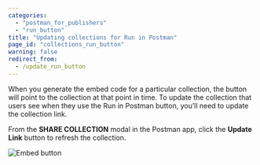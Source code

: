 ```yaml
---
categories:
  - "postman_for_publishers"
  - "run_button"
title: "Updating collections for Run in Postman"
page_id: "collections_run_button"
warning: false
redirect_from:
  - /update_run_button
---
```


When you generate the embed code for a particular collection, the button will point to the collection at that point in time. To update the collection that users see when they use the Run in Postman button, you’ll need to update the collection link. 

From the **SHARE COLLECTION** modal in the Postman app, click the **Update Link** button to refresh the collection.

![Embed button](https://s3.amazonaws.com/postman-static-getpostman-com/postman-docs/59020943.png)